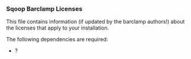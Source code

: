 ### Sqoop Barclamp Licenses

This file contains information (if updated by the barclamp authors!) about the licenses that apply to your installation.

The following dependencies are required:

* ?



